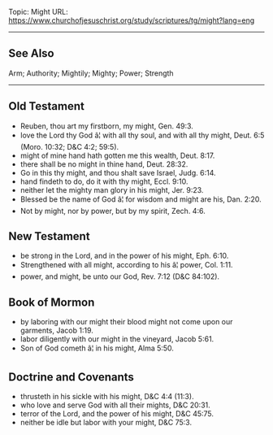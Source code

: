 Topic: Might
URL: https://www.churchofjesuschrist.org/study/scriptures/tg/might?lang=eng

---

## See Also

Arm; Authority; Mightily; Mighty; Power; Strength

---

## Old Testament

- Reuben, thou art my firstborn, my might, Gen. 49:3.
- love the Lord thy God â¦ with all thy soul, and with all thy might, Deut. 6:5 (Moro. 10:32; D&C 4:2; 59:5).
- might of mine hand hath gotten me this wealth, Deut. 8:17.
- there shall be no might in thine hand, Deut. 28:32.
- Go in this thy might, and thou shalt save Israel, Judg. 6:14.
- hand findeth to do, do it with thy might, Eccl. 9:10.
- neither let the mighty man glory in his might, Jer. 9:23.
- Blessed be the name of God â¦ for wisdom and might are his, Dan. 2:20.
- Not by might, nor by power, but by my spirit, Zech. 4:6.

## New Testament

- be strong in the Lord, and in the power of his might, Eph. 6:10.
- Strengthened with all might, according to his â¦ power, Col. 1:11.
- power, and might, be unto our God, Rev. 7:12 (D&C 84:102).

## Book of Mormon

- by laboring with our might their blood might not come upon our garments, Jacob 1:19.
- labor diligently with our might in the vineyard, Jacob 5:61.
- Son of God cometh â¦ in his might, Alma 5:50.

## Doctrine and Covenants

- thrusteth in his sickle with his might, D&C 4:4 (11:3).
- who love and serve God with all their mights, D&C 20:31.
- terror of the Lord, and the power of his might, D&C 45:75.
- neither be idle but labor with your might, D&C 75:3.

